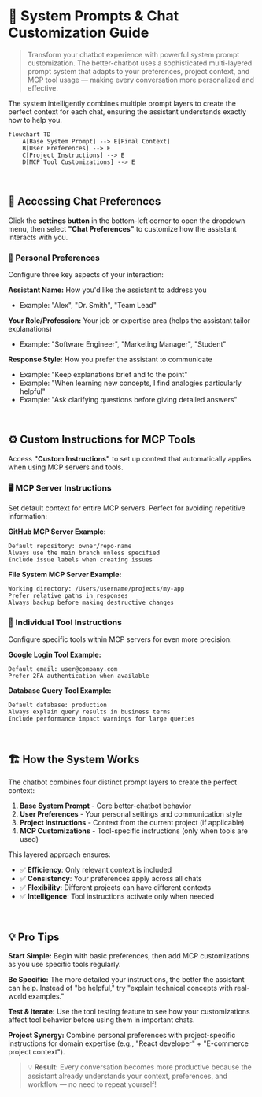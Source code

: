 # 🎯 System Prompts & Chat Customization Guide

> Transform your chatbot experience with powerful system prompt customization. The better-chatbot uses a sophisticated multi-layered prompt system that adapts to your preferences, project context, and MCP tool usage — making every conversation more personalized and effective.

The system intelligently combines multiple prompt layers to create the perfect context for each chat, ensuring the assistant understands exactly how to help you.

```mermaid
flowchart TD
    A[Base System Prompt] --> E[Final Context]
    B[User Preferences] --> E
    C[Project Instructions] --> E
    D[MCP Tool Customizations] --> E
```

<br/>

## 🔧 Accessing Chat Preferences

Click the **settings button** in the bottom-left corner to open the dropdown menu, then select **"Chat Preferences"** to customize how the assistant interacts with you.

### 👤 Personal Preferences

Configure three key aspects of your interaction:

**Assistant Name:** How you'd like the assistant to address you
- Example: "Alex", "Dr. Smith", "Team Lead"

**Your Role/Profession:** Your job or expertise area (helps the assistant tailor explanations)
- Example: "Software Engineer", "Marketing Manager", "Student"

**Response Style:** How you prefer the assistant to communicate
- Example: "Keep explanations brief and to the point"
- Example: "When learning new concepts, I find analogies particularly helpful"
- Example: "Ask clarifying questions before giving detailed answers"

<br/>

## ⚙️ Custom Instructions for MCP Tools

Access **"Custom Instructions"** to set up context that automatically applies when using MCP servers and tools.

### 🖥️ MCP Server Instructions

Set default context for entire MCP servers. Perfect for avoiding repetitive information:

**GitHub MCP Server Example:**
```
Default repository: owner/repo-name
Always use the main branch unless specified
Include issue labels when creating issues
```

**File System MCP Server Example:**
```
Working directory: /Users/username/projects/my-app
Prefer relative paths in responses
Always backup before making destructive changes
```

### 🔧 Individual Tool Instructions

Configure specific tools within MCP servers for even more precision:

**Google Login Tool Example:**
```
Default email: user@company.com
Prefer 2FA authentication when available
```

**Database Query Tool Example:**
```
Default database: production
Always explain query results in business terms
Include performance impact warnings for large queries
```

<br/>

## 🏗️ How the System Works

The chatbot combines four distinct prompt layers to create the perfect context:

1. **Base System Prompt** - Core better-chatbot behavior
2. **User Preferences** - Your personal settings and communication style  
3. **Project Instructions** - Context from the current project (if applicable)
4. **MCP Customizations** - Tool-specific instructions (only when tools are used)

This layered approach ensures:
- ✅ **Efficiency**: Only relevant context is included
- ✅ **Consistency**: Your preferences apply across all chats
- ✅ **Flexibility**: Different projects can have different contexts
- ✅ **Intelligence**: Tool instructions activate only when needed

<br/>

## 💡 Pro Tips

**Start Simple:** Begin with basic preferences, then add MCP customizations as you use specific tools regularly.

**Be Specific:** The more detailed your instructions, the better the assistant can help. Instead of "be helpful," try "explain technical concepts with real-world examples."

**Test & Iterate:** Use the tool testing feature to see how your customizations affect tool behavior before using them in important chats.

**Project Synergy:** Combine personal preferences with project-specific instructions for domain expertise (e.g., "React developer" + "E-commerce project context").

> 💡 **Result:** Every conversation becomes more productive because the assistant already understands your context, preferences, and workflow — no need to repeat yourself! 
